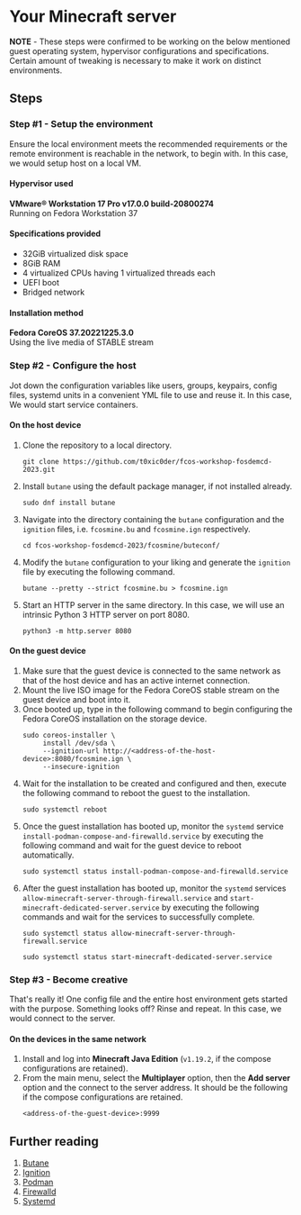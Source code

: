 # Your Minecraft server

**NOTE** - These steps were confirmed to be working on the below mentioned 
guest operating system, hypervisor configurations and specifications. Certain 
amount of tweaking is necessary to make it work on distinct environments.

## Steps

### Step #1 - Setup the environment
Ensure the local environment meets the recommended requirements or the remote 
environment is reachable in the network, to begin with. In this case, we would 
setup host on a local VM.

#### Hypervisor used
**VMware® Workstation 17 Pro v17.0.0 build-20800274**  
Running on Fedora Workstation 37

#### Specifications provided
* 32GiB virtualized disk space
* 8GiB RAM
* 4 virtualized CPUs having 1 virtualized threads each
* UEFI boot
* Bridged network

#### Installation method
**Fedora CoreOS 37.20221225.3.0**  
Using the live media of STABLE stream

### Step #2 - Configure the host
Jot down the configuration variables like users, groups, keypairs, config 
files, systemd units in a convenient YML file to use and reuse it. In this 
case, We would start service containers.

#### On the host device

1. Clone the repository to a local directory.
   ```
   git clone https://github.com/t0xic0der/fcos-workshop-fosdemcd-2023.git
   ```
2. Install `butane` using the default package manager, if not installed 
   already.
   ```
   sudo dnf install butane
   ```
3. Navigate into the directory containing the `butane` configuration and the
   `ignition` files, i.e. `fcosmine.bu` and `fcosmine.ign` respectively.
   ```
   cd fcos-workshop-fosdemcd-2023/fcosmine/buteconf/
   ```
4. Modify the `butane` configuration to your liking and generate the `ignition`
   file by executing the following command.
   ```
   butane --pretty --strict fcosmine.bu > fcosmine.ign
   ```
5. Start an HTTP server in the same directory. In this case, we will use an
   intrinsic Python 3 HTTP server on port 8080.
   ```
   python3 -m http.server 8080
   ```

#### On the guest device

1. Make sure that the guest device is connected to the same network as that of
   the host device and has an active internet connection.
2. Mount the live ISO image for the Fedora CoreOS stable stream on the guest 
   device and boot into it.
3. Once booted up, type in the following command to begin configuring the 
   Fedora CoreOS installation on the storage device.
   ```
   sudo coreos-installer \
        install /dev/sda \
        --ignition-url http://<address-of-the-host-device>:8080/fcosmine.ign \
        --insecure-ignition
   ```
4. Wait for the installation to be created and configured and then, execute the
   following command to reboot the guest to the installation.
   ```
   sudo systemctl reboot
   ```
5. Once the guest installation has booted up, monitor the `systemd` service 
   `install-podman-compose-and-firewalld.service` by executing the following 
   command and wait for the guest device to reboot automatically.
   ```
   sudo systemctl status install-podman-compose-and-firewalld.service
   ```
6. After the guest installation has booted up, monitor the `systemd` services 
   `allow-minecraft-server-through-firewall.service` and 
   `start-minecraft-dedicated-server.service` by executing the following 
   commands and wait for the services to successfully complete.
   ```
   sudo systemctl status allow-minecraft-server-through-firewall.service
   ```
   ```
   sudo systemctl status start-minecraft-dedicated-server.service
   ```

### Step #3 - Become creative
That's really it! One config file and the entire host environment gets started 
with the purpose. Something looks off? Rinse and repeat. In this case, we would
connect to the server.

#### On the devices in the same network

1. Install and log into **Minecraft Java Edition** (`v1.19.2`, if the compose 
   configurations are retained).
2. From the main menu, select the **Multiplayer** option, then the **Add 
   server** option and the connect to the server address. It should be the 
   following if the compose configurations are retained.
   ```
   <address-of-the-guest-device>:9999
   ```

## Further reading
1. [Butane](https://coreos.github.io/butane/)
2. [Ignition](https://coreos.github.io/ignition/)
3. [Podman](https://podman.io/)
4. [Firewalld](https://firewalld.org/)
5. [Systemd](https://systemd.io/)
